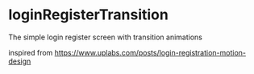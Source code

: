 # loginRegisterTransition
The simple login register screen with transition animations

inspired from https://www.uplabs.com/posts/login-registration-motion-design
